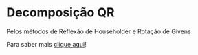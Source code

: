 # Decomposição QR

Pelos métodos de Reflexão de Householder e Rotação de Givens

Para saber mais [clique aqui](https://en.wikipedia.org/wiki/QR_decomposition)!
